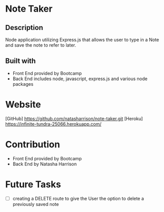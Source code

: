# Note Taker

## Description 
Node application utilizing Express.js that allows the user to type in a Note and save the note to refer to later. 

## Built with 
- Front End provided by Bootcamp 
- Back End includes node, javascript, express.js and various node packages 

# Website 
[GitHub] https://github.com/natasharrison/note-taker.git
[Heroku] https://infinite-tundra-25066.herokuapp.com/

# Contribution 
- Front End provided by Bootcamp 
- Back End by Natasha Harrison 

# Future Tasks 
- [ ] creating a DELETE route to give the User the option to delete a previously saved note